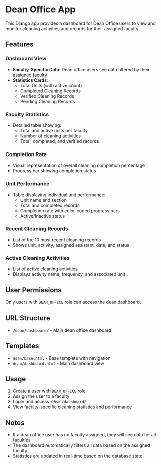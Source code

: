 # Dean Office App

This Django app provides a dashboard for Dean Office users to view and monitor cleaning activities and records for their assigned faculty.

## Features

### Dashboard View
- **Faculty-Specific Data**: Dean office users see data filtered by their assigned faculty
- **Statistics Cards**: 
  - Total Units (with active count)
  - Completed Cleaning Records
  - Verified Cleaning Records
  - Pending Cleaning Records

### Faculty Statistics
- Detailed table showing:
  - Total and active units per faculty
  - Number of cleaning activities
  - Total, completed, and verified records

### Completion Rate
- Visual representation of overall cleaning completion percentage
- Progress bar showing completion status

### Unit Performance
- Table displaying individual unit performance:
  - Unit name and section
  - Total and completed records
  - Completion rate with color-coded progress bars
  - Active/Inactive status

### Recent Cleaning Records
- List of the 10 most recent cleaning records
- Shows unit, activity, assigned assistant, date, and status

### Active Cleaning Activities
- List of active cleaning activities
- Displays activity name, frequency, and associated unit

## User Permissions

Only users with `DEAN_OFFICE` role can access the dean dashboard.

## URL Structure

- `/dean/dashboard/` - Main dean office dashboard

## Templates

- `dean/base.html` - Base template with navigation
- `dean/dashboard.html` - Main dashboard view

## Usage

1. Create a user with `DEAN_OFFICE` role
2. Assign the user to a faculty
3. Login and access `/dean/dashboard/`
4. View faculty-specific cleaning statistics and performance

## Notes

- If a dean office user has no faculty assigned, they will see data for all faculties
- The dashboard automatically filters all data based on the assigned faculty
- Statistics are updated in real-time based on the database state
